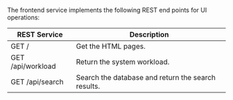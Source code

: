 
The frontend service implements the following REST end points for UI operations:

| REST Service | Description |
| --- | --- |
| GET / | Get the HTML pages. |
| GET /api/workload | Return the system workload. |
| GET /api/search | Search the database and return the search results. |
